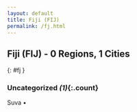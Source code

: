 ```yaml
---
layout: default
title: Fiji (FIJ)
permalink: /fj.html
---
```



## Fiji (FIJ) - 0 Regions, 1 Cities
{: #fj }





### Uncategorized _(1)_{:.count}


Suva  •


 
